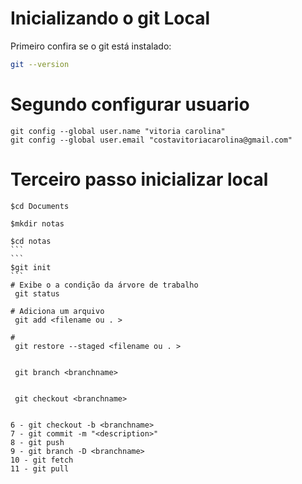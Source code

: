 # Inicializando o git Local

Primeiro confira se o git está instalado:

```bash
git --version
```
# Segundo configurar usuario
```
git config --global user.name "vitoria carolina"
git config --global user.email "costavitoriacarolina@gmail.com"
```
# Terceiro passo inicializar local
```
$cd Documents
```
```
$mkdir notas
```
````
$cd notas
```
```
$git init
```
# Exibe o a condição da árvore de trabalho
 git status

# Adiciona um arquivo
 git add <filename ou . >

#
 git restore --staged <filename ou . >


 git branch <branchname>


 git checkout <branchname>


6 - git checkout -b <branchname>
7 - git commit -m "<description>"
8 - git push
9 - git branch -D <branchname>
10 - git fetch
11 - git pull
